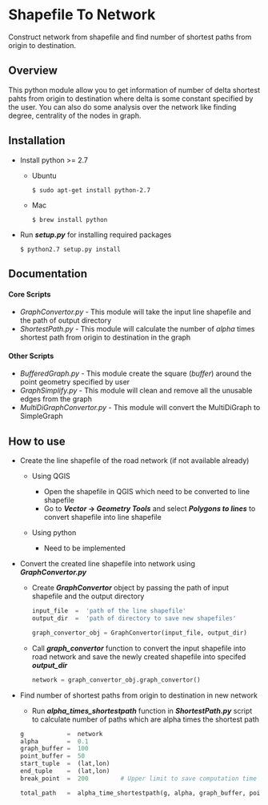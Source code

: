 # Shapefile To Network
Construct network from shapefile and find number of shortest paths from origin to destination.

## Overview
This python module allow you to get information of number of delta shortest pahts from origin to destination where delta is some constant specified by the user. You can also do some analysis over the network like finding degree, centrality of the nodes in graph.

## Installation

* Install python >= 2.7 
  * Ubuntu
    ```
    $ sudo apt-get install python-2.7
    ```
    
  * Mac
    ```
    $ brew install python
    ```
* Run **_setup.py_** for installing required packages

  ```
  $ python2.7 setup.py install
  ```
## Documentation
#### Core Scripts 

* _GraphConvertor.py_ - This module will take the input line shapefile and the path of output directory 
* _ShortestPath.py_ -   This module will calculate the number of *alpha* times shortest path from origin to destination in the graph

#### Other Scripts 

* _BufferedGraph.py_ - This module create the square (*buffer*) around the point geometry specified by user 
* _GraphSimplify.py_ - This module will clean and remove all the unusable edges from the graph 
* _MultiDiGraphConvertor.py_ - This module will convert the MultiDiGraph to SimpleGraph 


## How to use
* Create the line shapefile of the road network (if not available already)

  * Using QGIS
    - Open the shapefile in QGIS which need to be converted to line shapefile
    - Go to **_Vector_ -> _Geometry Tools_** and select **_Polygons to lines_** to convert shapefile into line shapefile
    
  * Using python
    - Need to be implemented
    
* Convert the created line shapefile into network using **_GraphConvertor.py_**

  * Create **_GraphConvertor_** object by passing the path of input shapefile and the output directory
  
    ```python
    input_file  =  'path of the line shapefile'
    output_dir  =  'path of directory to save new shapefiles'
    
    graph_convertor_obj = GraphConvertor(input_file, output_dir)
    ```
  * Call **_graph_convertor_** function to convert the input shapefile into road network and save the newly created shapefile into specifed **_output_dir_**
  
    ```python
    network = graph_convertor_obj.graph_convertor()
    ```
  
* Find number of shortest paths from origin to destination in new network

  * Run **_alpha_times_shortestpath_** function in **_ShortestPath.py_** script to calculate number of paths which are alpha times the shortest path
  
  ```python
  g            =  network
  alpha        =  0.1
  graph_buffer =  100
  point_buffer =  50
  start_tuple  =  (lat,lon)
  end_tuple    =  (lat,lon)
  break_point  =  200         # Upper limit to save computation time
  
  total_path   =  alpha_time_shortestpath(g, alpha, graph_buffer, point_buffer, start_tuple, end_tuple, break_point)
  ```
    
